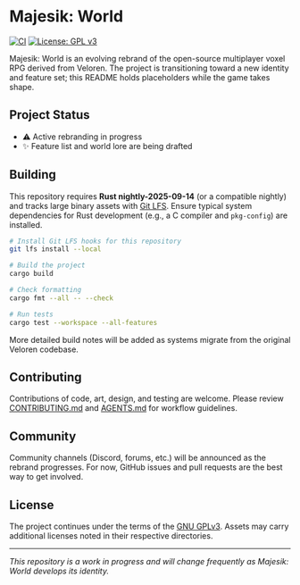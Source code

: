 # Majesik: World

[![CI](https://github.com/beyawnko/Majestik_World/actions/workflows/ci.yml/badge.svg)](https://github.com/beyawnko/Majestik_World/actions/workflows/ci.yml)
[![License: GPL v3](https://img.shields.io/badge/License-GPLv3-blue.svg)](LICENSE)

Majesik: World is an evolving rebrand of the open-source multiplayer voxel RPG derived from Veloren.
The project is transitioning toward a new identity and feature set; this README holds placeholders while the game takes shape.

## Project Status

- ⚠️ Active rebranding in progress
- ✨ Feature list and world lore are being drafted

## Building

This repository requires **Rust nightly-2025-09-14** (or a compatible nightly) and tracks large binary assets with [Git LFS](https://git-lfs.com/).
Ensure typical system dependencies for Rust development (e.g., a C compiler and `pkg-config`) are installed.

```bash
# Install Git LFS hooks for this repository
git lfs install --local

# Build the project
cargo build

# Check formatting
cargo fmt --all -- --check

# Run tests
cargo test --workspace --all-features
```

More detailed build notes will be added as systems migrate from the original Veloren codebase.

## Contributing

Contributions of code, art, design, and testing are welcome.
Please review [CONTRIBUTING.md](CONTRIBUTING.md) and [AGENTS.md](AGENTS.md) for workflow guidelines.

## Community

Community channels (Discord, forums, etc.) will be announced as the rebrand progresses.
For now, GitHub issues and pull requests are the best way to get involved.

## License

The project continues under the terms of the [GNU GPLv3](LICENSE).
Assets may carry additional licenses noted in their respective directories.

---

_This repository is a work in progress and will change frequently as Majesik: World develops its identity._
